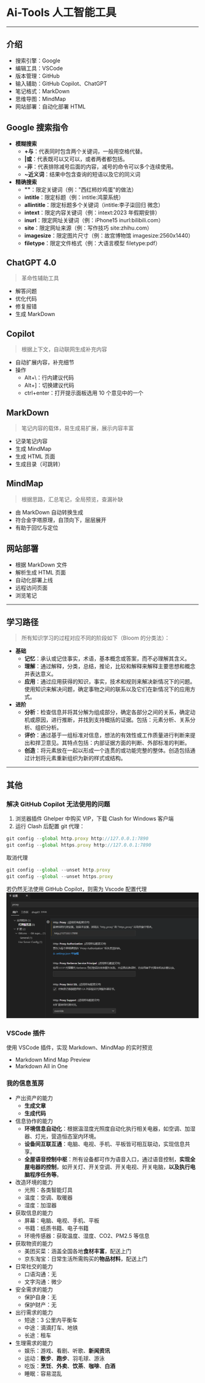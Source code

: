 # Ai-Tools 人工智能工具

---

## 介绍

- 搜索引擎：Google
- 编辑工具：VSCode
- 版本管理：GitHub
- 输入辅助：GitHub Copilot、ChatGPT
- 笔记格式：MarkDown
- 思维导图：MindMap
- 网站部署：自动化部署 HTML

## Google 搜索指令

- **模糊搜索**
  - **+与**：代表同时包含两个关键词，一般用空格代替。
  - **|或**：代表既可以又可以，或者两者都包括。
  - **-非**：代表排除减号后面的内容，减号的命令可以多个连续使用。
  - **~近义词**：结果中包含查询的短语以及它的同义词
- **精确搜索**
  - **""**：限定关键词（例："西红柿炒鸡蛋"的做法）
  - **intitle**：限定标题（例：intitle:鸿蒙系统）
  - **allintitle**：限定标题多个关键词（intitle:李子柒回归 微念）
  - **intext**：限定内容关键词（例：intext:2023 年假期安排）
  - **inurl**：限定网址关键词（例：iPhone15 inurl:bilibili.com）
  - **site**：限定网址来源（例：写作技巧 site:zhihu.com）
  - **imagesize**：限定图片尺寸（例：故宫博物馆 imagesize:2560x1440）
  - **filetype**：限定文件格式（例：大语言模型 filetype:pdf）

## ChatGPT 4.0

> 革命性辅助工具

- 解答问题
- 优化代码
- 修复报错
- 生成 MarkDown

## Copilot

> 根据上下文，自动联网生成补充内容

- 自动扩展内容，补充细节
- 操作
  - Alt+\：行内建议代码
  - Alt+]：切换建议代码
  - ctrl+enter：打开提示面板选用 10 个意见中的一个

## MarkDown

> 笔记内容的载体，易生成易扩展，展示内容丰富

- 记录笔记内容
- 生成 MindMap
- 生成 HTML 页面
- 生成目录（可跳转）

## MindMap

> 根据思路，汇总笔记，全局预览，查漏补缺

- 由 MarkDown 自动转换生成
- 符合金字塔原理，自顶向下，层层展开
- 有助于回忆与定位

## 网站部署

- 根据 MarkDown 文件
- 解析生成 HTML 页面
- 自动化部署上线
- 远程访问页面
- 浏览笔记

---

## 学习路径

> 所有知识学习的过程对应不同的阶段如下（Bloom 的分类法）：

- **基础**
  - **记忆**：承认或记住事实，术语，基本概念或答案，而不必理解其含义。
  - **理解**：通过解释，分类，总结，推论，比较和解释来解释主要思想和概念并表达意义。
  - **应用**：通过应用获得的知识，事实，技术和规则来解决新情况下的问题。使用知识来解决问题，确定事物之间的联系以及它们在新情况下的应用方式。
- **进阶**
  - **分析**：检查信息并将其分解为组成部分，确定各部分之间的关系，确定动机或原因，进行推断，并找到支持概括的证据。包括：元素分析、关系分析、组织分析。
  - **评价**：通过基于一组标准对信息，想法的有效性或工作质量进行判断来提出和捍卫意见。其特点包括：内部证据方面的判断、外部标准的判断。
  - **创造**：将元素放在一起以形成一个连贯的或功能完整的整体。创造包括通过计划将元素重新组织为新的样式或结构。

---

## 其他

### 解决 GitHub Copilot 无法使用的问题

1. 浏览器插件 Ghelper 中购买 VIP，下载 Clash for Windows 客户端
2. 运行 Clash 后配置 git 代理：

```JavaScript
git config --global http.proxy http://127.0.0.1:7890
git config --global https.proxy http://127.0.0.1:7890
```

取消代理

```JavaScript
git config --global --unset http.proxy
git config --global --unset https.proxy
```

若仍然无法使用 GitHub Copilot，则需为 Vscode 配置代理
![配置代理](./images/setting.png)

### VSCode 插件

使用 VSCode 插件，实现 Markdown、MindMap 的实时预览

- Markdown Mind Map Preview
- Markdown All in One

### 我的信息茧房

- 产出资产的能力
  - **生成文章**
  - **生成代码**
- 信息协作的能力
  - **环境信息自动化**：根据温湿度光照度自动化执行相关电器，如空调、加湿器、灯光，营造恒态室内环境。
  - **设备间互联互通**：电脑、电视、手机、平板皆可相互联动，实现信息共享。
  - **全屋语音控制中枢**：所有设备都可作为语音入口，通过语音控制，**实现全屋电器的控制**，如开关灯、开关空调、开关电视、开关电脑，**以及执行电脑程序任务等**。
- 改造环境的能力
  - 光照：各类智能灯具
  - 温度：空调、取暖器
  - 湿度：加湿器
- 获取信息的能力
  - 屏幕：电脑、电视、手机、平板
  - 书籍：纸质书籍、电子书籍
  - 环境传感器：获取温度、湿度、CO2、PM2.5 等信息
- 获取物资的能力
  - 美团买菜：涵盖全国各地**食材丰富**，配送上门
  - 京东淘宝：日常生活所需购买的**物品材料**，配送上门
- 日常社交的能力
  - 口语沟通：无
  - 文字沟通：微少
- 安全需求的能力
  - 保护自身：无
  - 保护财产：无
- 出行需求的能力
  - 短途：3 公里内平衡车
  - 中途：滴滴打车、地铁
  - 长途：租车
- 生理需求的能力
  - 娱乐：游戏、看剧、听歌、**新闻资讯**
  - 运动：**散步**、**跑步**、羽毛球、游泳
  - 吃饭：**烹饪**、**外卖**、**饮茶**、**咖啡**、**白酒**
  - 睡眠：容易混乱
